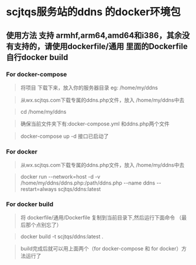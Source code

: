 # scjtqs服务站的ddns 的docker环境包

## 使用方法 支持 armhf,arm64,amd64和i386，其余没有支持的，请使用dockerfile/通用 里面的Dockerfile自行docker build

### For docker-compose

> 将项目 下载下来，放入你的服务器目录 eg: /home/my/ddns

> 从wx.scjtqs.com下载专属的ddns.php文件，放入 /home/my/ddns中去

> cd /home/my/ddns 

> 确保当前文件夹下有:docker-compose.yml 和ddns.php两个文件

> docker-compose up -d 接口已启动了

### For docker 

> 从wx.scjtqs.com下载专属的ddns.php文件，放入 /home/my/ddns中去

> docker run --network=host -d -v /home/my/ddns/ddns.php:/path/ddns.php --name ddns --restart=always scjtqs/ddns:latest

### For docker build 

> 将 dockerfile/通用/Dockerfile 复制到当前目录下,然后运行下面命令 （最后那个点别忘了）

> docker build -t scjtqs/ddns:latest .

> build完成后就可以用上面两个（for docker-compose 和 for docker）方法运行了